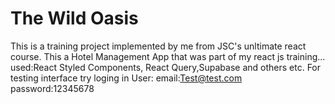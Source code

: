# The Wild Oasis

This is a training project implemented by me from JSC's unltimate react course.
This a Hotel Management App that was part of my react js training... used:React Styled Components, React Query,Supabase and others etc. For testing interface try loging in 
User: email:Test@test.com
password:12345678
